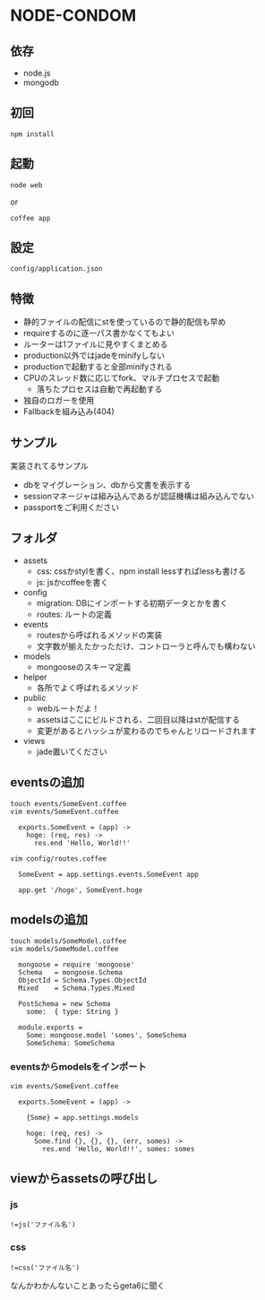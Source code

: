 # NODE-CONDOM

## 依存

* node.js
* mongodb


## 初回

    npm install

## 起動

    node web

or

    coffee app


## 設定

`config/application.json`


## 特徴

* 静的ファイルの配信にstを使っているので静的配信も早め
* requireするのに逐一パス書かなくてもよい
* ルーターは1ファイルに見やすくまとめる
* production以外ではjadeをminifyしない
* productionで起動すると全部minifyされる
* CPUのスレッド数に応じてfork、マルチプロセスで起動
  * 落ちたプロセスは自動で再起動する
* 独自のロガーを使用
* Fallbackを組み込み(404)


## サンプル

実装されてるサンプル

* dbをマイグレーション、dbから文書を表示する
* sessionマネージャは組み込んであるが認証機構は組み込んでない
* passportをご利用ください


## フォルダ

* assets
  * css: cssかstylを書く、npm install lessすればlessも書ける
  * js: jsかcoffeeを書く
* config
  * migration: DBにインポートする初期データとかを書く
  * routes: ルートの定義
* events
  * routesから呼ばれるメソッドの実装
  * 文字数が揃えたかっただけ、コントローラと呼んでも構わない
* models
  * mongooseのスキーマ定義
* helper
  * 各所でよく呼ばれるメソッド
* public
  * webルートだよ！
  * assetsはここにビルドされる、二回目以降はstが配信する
  * 変更があるとハッシュが変わるのでちゃんとリロードされます
* views
  * jade置いてください


## eventsの追加

    touch events/SomeEvent.coffee
    vim events/SomeEvent.coffee

      exports.SomeEvent = (app) ->
        hoge: (req, res) ->
          res.end 'Hello, World!!'

    vim config/routes.coffee

      SomeEvent = app.settings.events.SomeEvent app

      app.get '/hoge', SomeEvent.hoge


## modelsの追加

    touch models/SomeModel.coffee
    vim models/SomeModel.coffee

      mongoose = require 'mongoose'
      Schema   = mongoose.Schema
      ObjectId = Schema.Types.ObjectId
      Mixed    = Schema.Types.Mixed

      PostSchema = new Schema
        some:  { type: String }

      module.exports =
        Some: mongoose.model 'somes', SomeSchema
        SomeSchema: SomeSchema


### eventsからmodelsをインポート

    vim events/SomeEvent.coffee

      exports.SomeEvent = (app) ->

        {Some} = app.settings.models

        hoge: (req, res) ->
          Some.find {}, {}, {}, (err, somes) ->
            res.end 'Hello, World!!', somes: somes



## viewからassetsの呼び出し

### js

    !=js('ファイル名')

### css

    !=css('ファイル名')


なんかわかんないことあったらgeta6に聞く

